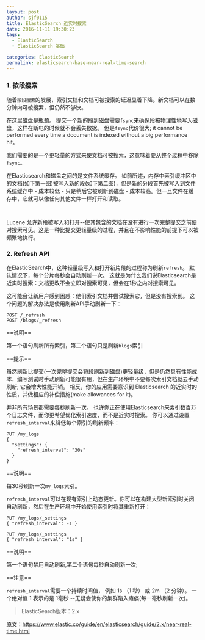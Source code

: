 ```yaml
---
layout: post
author: sjf0115
title: ElasticSearch 近实时搜索
date: 2016-11-11 19:30:23
tags:
  - ElasticSearch
  - ElasticSearch 基础

categories: ElasticSearch
permalink: elasticsearch-base-near-real-time-search
---
```


### 1. 按段搜索

随着`按段搜索`的发展，索引文档和文档可被搜索的延迟显着下降。新文档可以在数分钟内可被搜索，但仍然不够快。

在这里磁盘是瓶颈。 提交一个新的段到磁盘需要`fsync`来确保段被物理性地写入磁盘，这样在断电的时候就不会丢失数据。 但是`fsync`代价很大; it cannot be performed every time a document is indexed without a big performance hit。

我们需要的是一个更轻量的方式来使文档可被搜索，这意味着要从整个过程中移除`fsync`。

在Elasticsearch和磁盘之间的是文件系统缓存。 如前所述，内存中索引缓冲区中的文档(如下第一图)被写入新的段(如下第二图)．但是新的分段首先被写入到文件系统缓存中 - 成本较低 - 只是稍后它被刷新到磁盘 - 成本较高。但一旦文件在缓存中，它就可以像任何其他文件一样打开和读取。

![]()

![]()

Lucene 允许新段被写入和打开--使其包含的文档在没有进行一次完整提交之前便对搜索可见。这是一种比提交更轻量级的过程，并且在不影响性能的前提下可以被频繁地执行。

### 2. Refresh API

在ElasticSearch中，这种轻量级写入和打开新片段的过程称为刷新`refresh`。 默认情况下，每个分片每秒会自动刷新一次。 这就是为什么我们说Elasticsearch是近实时搜索：文档更改不会立即对搜索可见，但会在1秒之内对搜索可见。

这可能会让新用户感到困惑：他们索引文档并尝试搜索它，但是没有搜索到。 这个问题的解决办法是使用刷新API手动刷新一下：
```
POST /_refresh
POST /blogs/_refresh
```
==说明==

第一个语句刷新所有索引，第二个语句只是刷新`blogs`索引

==提示==

虽然刷新比提交(一次完整提交会将段刷新到磁盘)更轻量级，但是仍然具有性能成本．编写测试时手动刷新可能很有用，但在生产环境中不要每次索引文档就去手动刷新; 它会增大性能开销。 相反，你的应用需要意识到 Elasticsearch 的近实时的性质，并做相应的补偿措施(make allowances for it)。



并非所有场景都需要每秒刷新一次。 也许你正在使用Elasticsearch来索引数百万个日志文件，而你更希望优化索引速度，而不是近实时搜索。 你可以通过设置`refresh_interval`来降低每个索引的刷新频率：
```
PUT /my_logs
{
  "settings": {
    "refresh_interval": "30s"
  }
}
```
==说明==

每30秒刷新一次`my_logs`索引。

`refresh_interval`可以在现有索引上动态更新。你可以在构建大型新索引时关闭自动刷新，然后在生产环境中开始使用索引时将其重新打开：
```
PUT /my_logs/_settings
{ "refresh_interval": -1 }

PUT /my_logs/_settings
{ "refresh_interval": "1s" }
```

==说明==

第一个语句禁用自动刷新,第二个语句每秒自动刷新一次;

==注意==

`refresh_interval`需要一个持续时间值， 例如 1s （1 秒） 或 2m （2 分钟）。 一个绝对值 1 表示的是 1毫秒 --无疑会使你的集群陷入瘫痪(每一毫秒刷新一次)。

> ElasticSearch版本：2.x

原文：https://www.elastic.co/guide/en/elasticsearch/guide/2.x/near-real-time.html
